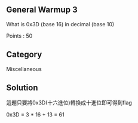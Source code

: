 ## General Warmup 3
What is 0x3D (base 16) in decimal (base 10)

Points : 50

## Category
Miscellaneous

## Solution
這題只要將0x3D(十六進位)轉換成十進位即可得到flag

0x3D = 3 * 16 + 13 = 61
